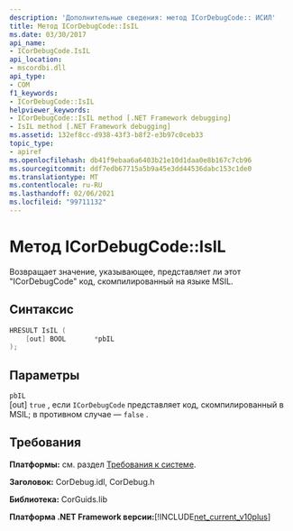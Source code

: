 ```yaml
---
description: 'Дополнительные сведения: метод ICorDebugCode:: ИСИЛ'
title: Метод ICorDebugCode::IsIL
ms.date: 03/30/2017
api_name:
- ICorDebugCode.IsIL
api_location:
- mscordbi.dll
api_type:
- COM
f1_keywords:
- ICorDebugCode::IsIL
helpviewer_keywords:
- ICorDebugCode::IsIL method [.NET Framework debugging]
- IsIL method [.NET Framework debugging]
ms.assetid: 132ef8cc-d938-43f3-b8f2-e3b97c0ceb33
topic_type:
- apiref
ms.openlocfilehash: db41f9ebaa6a6403b21e10d1daa0e8b167c7cb96
ms.sourcegitcommit: ddf7edb67715a5b9a45e3dd44536dabc153c1de0
ms.translationtype: MT
ms.contentlocale: ru-RU
ms.lasthandoff: 02/06/2021
ms.locfileid: "99711132"
---
```

# <a name="icordebugcodeisil-method"></a>Метод ICorDebugCode::IsIL

Возвращает значение, указывающее, представляет ли этот "ICorDebugCode" код, скомпилированный на языке MSIL.

## <a name="syntax"></a>Синтаксис

```cpp
HRESULT IsIL (
    [out] BOOL       *pbIL
);
```

## <a name="parameters"></a>Параметры

`pbIL`  
[out] `true` , если `ICorDebugCode` представляет код, скомпилированный в MSIL; в противном случае — `false` .

## <a name="requirements"></a>Требования

**Платформы:** см. раздел [Требования к системе](../../get-started/system-requirements.md).

**Заголовок:** CorDebug.idl, CorDebug.h

**Библиотека:** CorGuids.lib

**Платформа .NET Framework версии:**[!INCLUDE[net_current_v10plus](../../../../includes/net-current-v10plus-md.md)]

